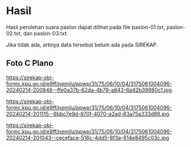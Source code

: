 # Hasil

Hasil perolehan suara paslon dapat dilihat pada file paslon-01.txt, paslon-02.txt, dan paslon-03.txt.

Jika tidak ada, artinya data tersebut belum ada pada SIREKAP.

## Foto C Plano

https://sirekap-obj-formc.kpu.go.id/e9ff/pemilu/ppwp/31/75/06/10/04/3175061004096-20240214-200846--ffe0a37b-62da-4b79-a843-6a42b39980c1.jpg

https://sirekap-obj-formc.kpu.go.id/e9ff/pemilu/ppwp/31/75/06/10/04/3175061004096-20240214-201115--6bbc7e9d-970f-4070-a2ad-83a75a333d86.jpg

https://sirekap-obj-formc.kpu.go.id/e9ff/pemilu/ppwp/31/75/06/10/04/3175061004096-20240214-201043--ceceface-516c-4dd5-8f3a-614e8495c03c.jpg
